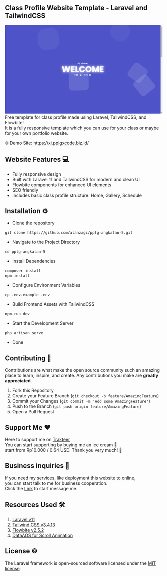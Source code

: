 ## Class Profile Website Template - Laravel and TailwindCSS

![Project Showcase](./public/images/showcase.png)
Free template for class profile made using Laravel, TailwindCSS, and Flowbite!  
It is a fully responsive template which you can use for your class or maybe for your own portfolio website.

🌐 Demo Site: https://xi.pplgxcode.biz.id/

## Website Features 💻

-   Fully responsive design
-   Built with Laravel 11 and TailwindCSS for modern and clean UI
-   Flowbite components for enhanced UI elements
-   SEO friendly
-   Includes basic class profile structure: Home, Gallery, Schedule

## Installation ⚙️

-   Clone the repository

```
git clone https://github.com/alanzagi/pplg-angkatan-5.git
```

-   Navigate to the Project Directory

```
cd pplg-angkatan-5
```

-   Install Dependencies

```
composer install
npm install
```

-   Configure Environment Variables

```
cp .env.example .env
```

-   Build Frontend Assets with TailwindCSS

```
npm run dev
```

-   Start the Development Server

```
php artisan serve
```

-   Done

## Contributing 🤝

Contributions are what make the open source community such an amazing place to learn, inspire, and create. Any contributions you make are **greatly appreciated**.

1. Fork this Repository
2. Create your Feature Branch (`git checkout -b feature/AmazingFeature`)
3. Commit your Changes (`git commit -m 'Add some AmazingFeature'`)
4. Push to the Branch (`git push origin feature/AmazingFeature`)
5. Open a Pull Request

## Support Me ❤️

Here to support me on [Trakteer](https://trakteer.id/alan_zagi)  
You can start supporting by buying me an ice cream 🍦  
start from Rp10.000 / 0.64 USD. Thank you very much! 🙏

## Business inquiries 💼

If you need my services, like deployment this website to online,  
you can start talk to me for business cooperation.  
Click the [Link](https://linktr.ee/alanzagi) to start message me.

## Resources Used 🛠️

1. [Laravel v11](https://laravel.com/docs/11.x)
2. [Tailwind CSS v3.4.13](https://tailwindcss.com/docs/installation)
3. [Flowbite v2.5.2](https://flowbite.com/docs/getting-started/introduction/)
4. [DataAOS for Scroll Animation](https://github.com/michalsnik/aos)

## License ©️

The Laravel framework is open-sourced software licensed under the [MIT license](https://opensource.org/licenses/MIT).
